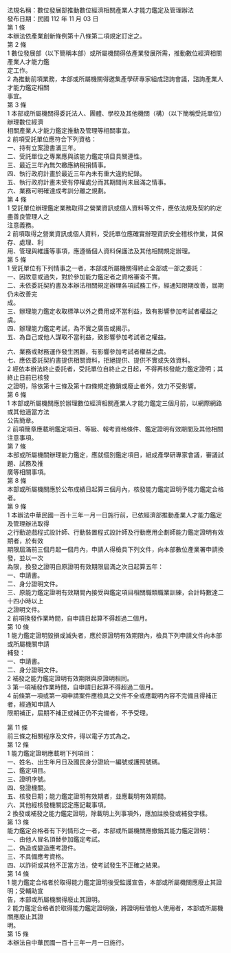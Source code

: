 法規名稱：數位發展部推動數位經濟相關產業人才能力鑑定及管理辦法  
發布日期：民國 112 年 11 月 03 日  
第 1 條  
本辦法依產業創新條例第十八條第二項規定訂定之。  
第 2 條  
1 數位發展部（以下簡稱本部）或所屬機關得依產業發展所需，推動數位經濟相關產業人才能力鑑  
定工作。  
2 為推動前項業務，本部或所屬機關得邀集產學研專家組成諮詢會議，諮詢產業人才能力鑑定相關  
事宜。  
第 3 條  
1 本部或所屬機關得委託法人、團體、學校及其他機關（構）（以下簡稱受託單位）辦理數位經濟  
相關產業人才能力鑑定推動及管理等相關事宜。  
2 前項受託單位應符合下列資格：  
一、持有立案證書滿三年。  
二、受託單位之專業應與該能力鑑定項目具關連性。  
三、最近三年內無欠繳應納稅捐情事。  
四、執行政府計畫於最近三年內未有重大違約紀錄。  
五、執行政府計畫未受有停權處分而其期間尚未屆滿之情事。  
六、業務可明確達成考訓分離之規劃。  
第 4 條  
1 受託單位辦理鑑定業務取得之營業資訊或個人資料等文件，應依法規及契約約定盡善良管理人之  
注意義務。  
2 前項取得之營業資訊或個人資料，受託單位應確實辦理資訊安全稽核作業，其保存、處理、利  
用、管理與維護等事項，應遵循個人資料保護法及其他相關規定辦理。  
第 5 條  
1 受託單位有下列情事之一者，本部或所屬機關得終止全部或一部之委託：  
一、因故意或過失，對於參加能力鑑定者之資格審查不實。  
二、未依委託契約書及本辦法相關規定辦理各項試務工作，經通知限期改善，屆期仍未改善完  
成。  
三、辦理能力鑑定收取標準以外之費用或不當利益，致有影響參加考試者權益之虞。  
四、辦理能力鑑定考試，為不實之廣告或揭示。  
五、為自己或他人謀取不當利益，致影響參加考試者之權益。  


六、業務或財務運作發生困難，有影響參加考試者權益之虞。  
七、應依委託契約書提供相關資料，拒絕提供、提供不實或失效資料。  
2 經依本辦法終止委託者，受託單位自終止之日起，不得再核發能力鑑定證明；其終止日前已核發  
之證明，除依第十三條及第十四條規定撤銷或廢止者外，效力不受影響。  
第 6 條  
1 本部或所屬機關應於辦理數位經濟相關產業人才能力鑑定三個月前，以網際網路或其他適當方法  
公告簡章。  
2 前項簡章應載明鑑定項目、等級、報考資格條件、鑑定證明有效期間及其他相關注意事項。  
第 7 條  
本部或所屬機關辦理能力鑑定，應就個別鑑定項目，組成產學研專家會議，審議試題、試務及推  
廣等相關事項。  
第 8 條  
本部或所屬機關應於公布成績日起算三個月內，核發能力鑑定證明予能力鑑定合格者。  
第 9 條  
1 本辦法中華民國一百十三年一月一日施行前，已依經濟部推動產業人才能力鑑定及管理辦法取得  
之行動遊戲程式設計師、行動裝置程式設計師及行動應用企劃師能力鑑定證明有效期者，於有效  
期限屆滿前三個月起一個月內，申請人得檢具下列文件，向本部數位產業署申請換發，並以一次  
為限，換發之證明自原證明有效期限屆滿之次日起算五年：  
一、申請書。  
二、身分證明文件。  
三、原能力鑑定證明有效期間內接受與鑑定項目相關職類職業訓練，合計時數達二十四小時以上  
之證明文件。  
2 前項換發作業時間，自申請日起算不得超過二個月。  
第 10 條  
1 能力鑑定證明毀損或滅失者，應於原證明有效期限內，檢具下列申請文件向本部或所屬機關申請  
補發：  
一、申請書。  
二、身分證明文件。  
2 補發之能力鑑定證明有效期限與原證明相同。  
3 第一項補發作業時間，自申請日起算不得超過二個月。  
4 前條第一項或第一項申請案件應檢具之文件不全或應載明內容不完備且得補正者，經通知申請人  
限期補正，屆期不補正或補正仍不完備者，不予受理。  


第 11 條  
前三條之相關程序及文件，得以電子方式為之。  
第 12 條  
1 能力鑑定證明應載明下列項目：  
一、姓名、出生年月日及國民身分證統一編號或護照號碼。  
二、鑑定項目。  
三、證明序號。  
四、發證機關。  
五、核發日期；能力鑑定證明有效期者，並應載明有效期間。  
六、其他經核發機關認定應記載事項。  
2 換發或補發之能力鑑定證明，除載明上列事項外，應加註換發或補發字樣。  
第 13 條  
能力鑑定合格者有下列情形之一者，本部或所屬機關應撤銷其能力鑑定證明：  
一、由他人冒名頂替參加鑑定考試。  
二、偽造或變造應考證件。  
三、不具備應考資格。  
四、以詐術或其他不正當方法，使考試發生不正確之結果。  
第 14 條  
1 能力鑑定合格者於取得能力鑑定證明後受監護宣告，本部或所屬機關應廢止其證明；受輔助宣  
告，本部或所屬機關得廢止其證明。  
2 能力鑑定合格者於取得能力鑑定證明後，將證明租借他人使用者，本部或所屬機關應廢止其證  
明。  
第 15 條  
本辦法自中華民國一百十三年一月一日施行。  


